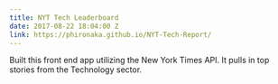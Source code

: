 ```yaml
---
title: NYT Tech Leaderboard
date: 2017-08-22 18:04:00 Z
link: https://phironaka.github.io/NYT-Tech-Report/
---
```


Built this front end app utilizing the New York Times API. It pulls in top stories from the Technology sector.